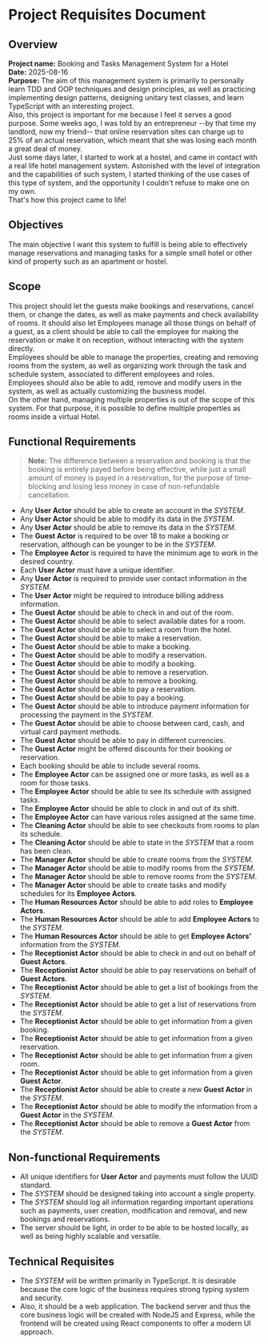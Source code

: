 
# Project Requisites Document

## Overview
**Project name:** Booking and Tasks Management System for a Hotel  
**Date:** 2025-08-16  
**Purpose:** The aim of this management system is primarily to personally learn TDD and OOP techniques and design principles, as well as practicing implementing design patterns, designing unitary test classes, and learn TypeScript with an interesting project.  
Also, this project is important for me because I feel it serves a good purpose. Some weeks ago, I was told by an entrepreneur --by that time my landlord, now my friend-- that online reservation sites can charge up to 25% of an actual reservation, which meant that she was losing each month a great deal of money.  
Just some days later, I started to work at a hostel, and came in contact with a real life hotel management system. Astonished with the level of integration and the capabilities of such system, I started thinking of the use cases of this type of system, and the opportunity I couldn't refuse to make one on my own.  
That's how this project came to life!

## Objectives
The main objective I want this system to fulfill is being able to effectively manage reservations and managing tasks for a simple small hotel or other kind of property such as an apartment or hostel.

## Scope
This project should let the guests make bookings and reservations, cancel them, or change the dates, as well as make payments and check availability of rooms. It should also let Employees manage all those things on behalf of a guest, as a client should be able to call the employee for making the reservation or make it on reception, without interacting with the system directly.  
Employees should be able to manage the properties, creating and removing rooms from the system, as well as organizing work through the task and schedule system, associated to different employees and roles.  
Employees should also be able to add, remove and modify users in the system, as well as actually customizing the business model.  
On the other hand, managing multiple properties is out of the scope of this system. For that purpose, it is possible to define multiple properties as rooms inside a virtual Hotel.

## Functional Requirements
> **Note:** The difference between a reservation and booking is that the booking is entirely payed before being effective, while just a small amount of money is payed in a reservation, for the purpose of time-blocking and losing less money in case of non-refundable cancellation.

- Any **User Actor** should be able to create an account in the *SYSTEM*.
- Any **User Actor** should be able to modify its data in the *SYSTEM*.
- Any **User Actor** should be able to remove its data in the *SYSTEM*.
- The **Guest Actor** is required to be over 18 to make a booking or reservation, although can be younger to be in the *SYSTEM*.
- The **Employee Actor** is required to have the minimum age to work in the desired country.
- Each **User Actor** must have a unique identifier.
- Any **User Actor** is required to provide user contact information in the *SYSTEM*.
- The **User Actor** might be required to introduce billing address information.
- The **Guest Actor** should be able to check in and out of the room.
- The **Guest Actor** should be able to select available dates for a room.
- The **Guest Actor** should be able to select a room from the hotel.
- The **Guest Actor** should be able to make a reservation.
- The **Guest Actor** should be able to make a booking.
- The **Guest Actor** should be able to modify a reservation.
- The **Guest Actor** should be able to modify a booking.
- The **Guest Actor** should be able to remove a reservation.
- The **Guest Actor** should be able to remove a booking.
- The **Guest Actor** should be able to pay a reservation.
- The **Guest Actor** should be able to pay a booking.
- The **Guest Actor** should be able to introduce payment information for processing the payment in the *SYSTEM*.
- The **Guest Actor** should be able to choose between card, cash, and virtual card payment methods.
- The **Guest Actor** should be able to pay in different currencies.
- The **Guest Actor** might be offered discounts for their booking or reservation.
- Each booking should be able to include several rooms.
- The **Employee Actor** can be assigned one or more tasks, as well as a room for those tasks.
- The **Employee Actor** should be able to see its schedule with assigned tasks.
- The **Employee Actor** should be able to clock in and out of its shift.
- The **Employee Actor** can have various roles assigned at the same time.
- The **Cleaning Actor** should be able to see checkouts from rooms to plan its schedule.
- The **Cleaning Actor** should be able to state in the *SYSTEM* that a room has been clean.
- The **Manager Actor** should be able to create rooms from the *SYSTEM*.
- The **Manager Actor** should be able to modify rooms from the *SYSTEM*.
- The **Manager Actor** should be able to remove rooms from the *SYSTEM*.
- The **Manager Actor** should be able to create tasks and modify schedules for its **Employee Actors**.
- The **Human Resources Actor** should be able to add roles to **Employee Actors**.
- The **Human Resources Actor** should be able to add **Employee Actors** to the *SYSTEM*.
- The **Human Resources Actor** should be able to get **Employee Actors'** information from the *SYSTEM*.
- The **Receptionist Actor** should be able to check in and out on behalf of **Guest Actors**.
- The **Receptionist Actor** should be able to pay reservations on behalf of **Guest Actors**.
- The **Receptionist Actor** should be able to get a list of bookings from the *SYSTEM*.
- The **Receptionist Actor** should be able to get a list of reservations from the *SYSTEM*.
- The **Receptionist Actor** should be able to get information from a given booking.
- The **Receptionist Actor** should be able to get information from a given reservation.
- The **Receptionist Actor** should be able to get information from a given room.
- The **Receptionist Actor** should be able to get information from a given **Guest Actor**.
- The **Receptionist Actor** should be able to create a new **Guest Actor** in the *SYSTEM*.
- The **Receptionist Actor** should be able to modify the information from a **Guest Actor** in the *SYSTEM*.
- The **Receptionist Actor** should be able to remove a **Guest Actor** from the *SYSTEM*.

## Non-functional Requirements
- All unique identifiers for **User Actor** and payments must follow the UUID standard.
- The *SYSTEM* should be designed taking into account a single property.
- The *SYSTEM* should log all information regarding important operations such as payments, user creation, modification and removal, and new bookings and reservations.
- The server should be light, in order to be able to be hosted locally, as well as being highly scalable and versatile.

## Technical Requisites
- The *SYSTEM* will be written primarily in TypeScript. It is desirable because the core logic of the business requires strong typing system and security.
- Also, it should be a web application. The backend server and thus the core business logic will be created with NodeJS and Express, while the frontend will be created using React components to offer a modern UI approach.
